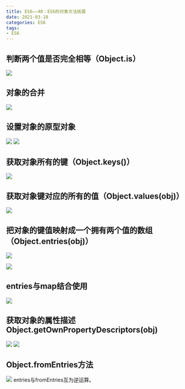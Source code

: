 ```yaml
---
title: ES6——48：ES6的对象方法拓展
date: 2021-03-18
categories: ES6
tags: 
- ES6
---
```

## 判断两个值是否完全相等（Object.is）
![](https://img-blog.csdnimg.cn/img_convert/067d32b033656d936d1ba046e25a44c3.png)
## 对象的合并
![](https://img-blog.csdnimg.cn/img_convert/be59fc4c9aa86459e7218a6cc82aa068.png)
## 设置对象的原型对象
![](https://img-blog.csdnimg.cn/img_convert/9db22bf41a3b945ea294824c3d3a8cca.png)
![](https://img-blog.csdnimg.cn/img_convert/fc5a50a4ab4a245b5deb629964590ebe.png)
## 获取对象所有的键（Object.keys()）
![](https://img-blog.csdnimg.cn/img_convert/d6a0bb0f2ad1dffaa1150110c71f2171.png)
## 获取对象键对应的所有的值（Object.values(obj)）
![](https://img-blog.csdnimg.cn/img_convert/8795b90cd0eb7b7ef1c2183a7303ed35.png)
## 把对象的键值映射成一个拥有两个值的数组（Object.entries(obj)）
![](https://img-blog.csdnimg.cn/img_convert/393f723b693e7879b2df38d9d2dce5c0.png)

![](https://img-blog.csdnimg.cn/img_convert/393f723b693e7879b2df38d9d2dce5c0.png)
## entries与map结合使用
![](https://img-blog.csdnimg.cn/img_convert/03307def5a16440174d11a7082aade6d.png)
## 获取对象的属性描述Object.getOwnPropertyDescriptors(obj)
![](https://img-blog.csdnimg.cn/img_convert/25075278f7df3a3794c34ddc2de0c7bd.png)
![](https://img-blog.csdnimg.cn/img_convert/e5a31feb1a14bfc122a72de08b50c0e4.png)
## Object.fromEntries方法
![](https://img-blog.csdnimg.cn/img_convert/7e7c3d8401c66b7785fd51eaed52e4ec.png)
entries与fromEntries互为逆运算。



